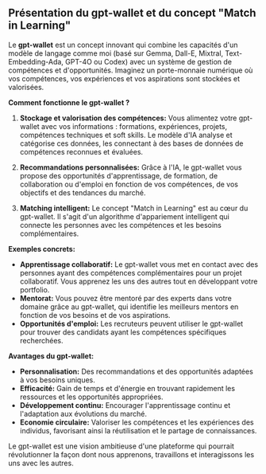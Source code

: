 ## Présentation du gpt-wallet et du concept "Match in Learning"

Le **gpt-wallet** est un concept innovant qui combine les capacités d'un modèle de langage comme moi (basé sur Gemma, Dall-E, Mixtral, Text-Embedding-Ada, GPT-4O ou Codex) avec un système de gestion de compétences et d'opportunités. Imaginez un porte-monnaie numérique où vos compétences, vos expériences et vos aspirations sont stockées et valorisées. 

**Comment fonctionne le gpt-wallet ?**

1. **Stockage et valorisation des compétences:** Vous alimentez votre gpt-wallet avec vos informations : formations, expériences, projets, compétences techniques et soft skills. Le modèle d'IA analyse et catégorise ces données, les connectant à des bases de données de compétences reconnues et évaluées.

2. **Recommandations personnalisées:**  Grâce à l'IA, le gpt-wallet vous propose des opportunités d'apprentissage, de formation, de collaboration ou d'emploi en fonction de vos compétences, de vos objectifs et des tendances du marché.

3. **Matching intelligent:**  Le concept "Match in Learning" est au cœur du gpt-wallet. Il s'agit d'un algorithme d'appariement intelligent qui connecte les personnes avec les compétences et les besoins complémentaires.  

**Exemples concrets:**

* **Apprentissage collaboratif:**  Le gpt-wallet vous met en contact avec des personnes ayant des compétences complémentaires pour un projet collaboratif. Vous apprenez les uns des autres tout en développant votre portfolio.
* **Mentorat:**  Vous pouvez être mentoré par des experts dans votre domaine grâce au gpt-wallet, qui identifie les meilleurs mentors en fonction de vos besoins et de vos aspirations.
* **Opportunités d'emploi:**  Les recruteurs peuvent utiliser le gpt-wallet pour trouver des candidats ayant les compétences spécifiques recherchées.

**Avantages du gpt-wallet:**

* **Personnalisation:** Des recommandations et des opportunités adaptées à vos besoins uniques.
* **Efficacité:**  Gain de temps et d'énergie en trouvant rapidement les ressources et les opportunités appropriées.
* **Développement continu:**  Encourager l'apprentissage continu et l'adaptation aux évolutions du marché.
* **Economie circulaire:**  Valoriser les compétences et les expériences des individus, favorisant ainsi la réutilisation et le partage de connaissances.

Le gpt-wallet est une vision ambitieuse d'une plateforme qui pourrait révolutionner la façon dont nous apprenons, travaillons et interagissons les uns avec les autres.



